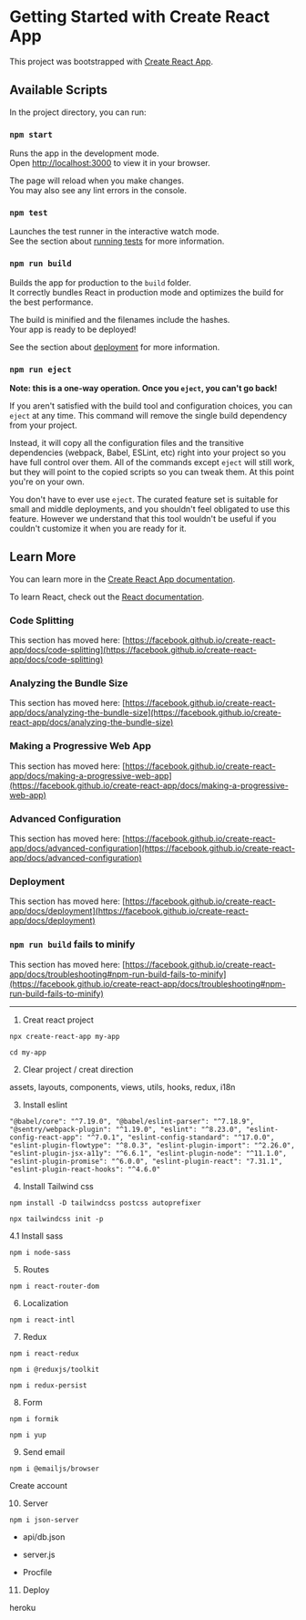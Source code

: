 # Getting Started with Create React App

This project was bootstrapped with [Create React App](https://github.com/facebook/create-react-app).

## Available Scripts

In the project directory, you can run:

### `npm start`

Runs the app in the development mode.\
Open [http://localhost:3000](http://localhost:3000) to view it in your browser.

The page will reload when you make changes.\
You may also see any lint errors in the console.

### `npm test`

Launches the test runner in the interactive watch mode.\
See the section about [running tests](https://facebook.github.io/create-react-app/docs/running-tests) for more information.

### `npm run build`

Builds the app for production to the `build` folder.\
It correctly bundles React in production mode and optimizes the build for the best performance.

The build is minified and the filenames include the hashes.\
Your app is ready to be deployed!

See the section about [deployment](https://facebook.github.io/create-react-app/docs/deployment) for more information.

### `npm run eject`

**Note: this is a one-way operation. Once you `eject`, you can't go back!**

If you aren't satisfied with the build tool and configuration choices, you can `eject` at any time. This command will remove the single build dependency from your project.

Instead, it will copy all the configuration files and the transitive dependencies (webpack, Babel, ESLint, etc) right into your project so you have full control over them. All of the commands except `eject` will still work, but they will point to the copied scripts so you can tweak them. At this point you're on your own.

You don't have to ever use `eject`. The curated feature set is suitable for small and middle deployments, and you shouldn't feel obligated to use this feature. However we understand that this tool wouldn't be useful if you couldn't customize it when you are ready for it.

## Learn More

You can learn more in the [Create React App documentation](https://facebook.github.io/create-react-app/docs/getting-started).

To learn React, check out the [React documentation](https://reactjs.org/).

### Code Splitting

This section has moved here: [https://facebook.github.io/create-react-app/docs/code-splitting](https://facebook.github.io/create-react-app/docs/code-splitting)

### Analyzing the Bundle Size

This section has moved here: [https://facebook.github.io/create-react-app/docs/analyzing-the-bundle-size](https://facebook.github.io/create-react-app/docs/analyzing-the-bundle-size)

### Making a Progressive Web App

This section has moved here: [https://facebook.github.io/create-react-app/docs/making-a-progressive-web-app](https://facebook.github.io/create-react-app/docs/making-a-progressive-web-app)

### Advanced Configuration

This section has moved here: [https://facebook.github.io/create-react-app/docs/advanced-configuration](https://facebook.github.io/create-react-app/docs/advanced-configuration)

### Deployment

This section has moved here: [https://facebook.github.io/create-react-app/docs/deployment](https://facebook.github.io/create-react-app/docs/deployment)

### `npm run build` fails to minify

This section has moved here: [https://facebook.github.io/create-react-app/docs/troubleshooting#npm-run-build-fails-to-minify](https://facebook.github.io/create-react-app/docs/troubleshooting#npm-run-build-fails-to-minify)



-----------------------------------

1. Creat react project

`npx create-react-app my-app`

`cd my-app`

2. Clear project / creat direction

assets, layouts, components, views, utils, hooks, redux, i18n 

3. Install eslint

`"@babel/core": "^7.19.0",
    "@babel/eslint-parser": "^7.18.9",
    "@sentry/webpack-plugin": "^1.19.0",
    "eslint": "^8.23.0",
    "eslint-config-react-app": "^7.0.1",
    "eslint-config-standard": "^17.0.0",
    "eslint-plugin-flowtype": "^8.0.3",
    "eslint-plugin-import": "^2.26.0",
    "eslint-plugin-jsx-a11y": "^6.6.1",
    "eslint-plugin-node": "^11.1.0",
    "eslint-plugin-promise": "^6.0.0",
    "eslint-plugin-react": "7.31.1",
    "eslint-plugin-react-hooks": "^4.6.0"`

4. Install Tailwind css

`npm install -D tailwindcss postcss autoprefixer`

`npx tailwindcss init -p`

4.1 Install sass

`npm i node-sass`


5. Routes

`npm i react-router-dom`

6. Localization

`npm i react-intl`


7. Redux

`npm i react-redux`

`npm i @reduxjs/toolkit`

`npm i redux-persist`


8. Form

`npm i formik`

`npm i yup`


9. Send email

`npm i @emailjs/browser`

Create account


10. Server

`npm i json-server`

+ api/db.json

+ server.js

+ Procfile

11. Deploy

heroku